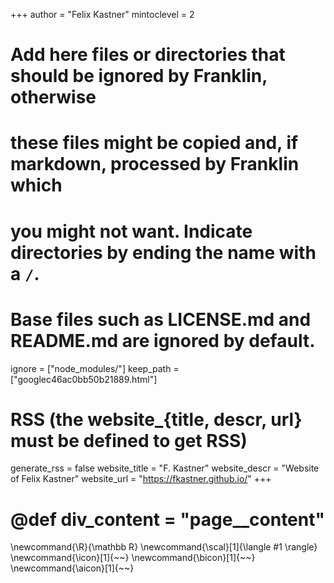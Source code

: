 <!--
Add here global page variables to use throughout your website.
-->
+++
author = "Felix Kastner"
mintoclevel = 2

# Add here files or directories that should be ignored by Franklin, otherwise
# these files might be copied and, if markdown, processed by Franklin which
# you might not want. Indicate directories by ending the name with a `/`.
# Base files such as LICENSE.md and README.md are ignored by default.
ignore = ["node_modules/"]
keep_path = ["googlec46ac0bb50b21889.html"]

# RSS (the website_{title, descr, url} must be defined to get RSS)
generate_rss = false
website_title = "F. Kastner"
website_descr = "Website of Felix Kastner"
website_url   = "https://fkastner.github.io/"
+++

# @def div_content = "page__content"

<!--
Add here global latex commands to use throughout your pages.
-->
\newcommand{\R}{\mathbb R}
\newcommand{\scal}[1]{\langle #1 \rangle}
\newcommand{\icon}[1]{~~~<i class="fa-solid fa-fw fa-!#1" aria-hidden="true"></i>~~~}
\newcommand{\bicon}[1]{~~~<i class="fa-brands fa-fw fa-!#1" aria-hidden="true"></i>~~~}
\newcommand{\aicon}[1]{~~~<i class="ai ai-fw ai-!#1" aria-hidden="true"></i>~~~}
